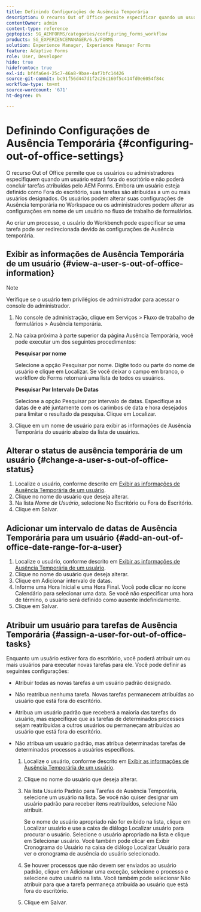 ```yaml
---
title: Definindo Configurações de Ausência Temporária
description: O recurso Out of Office permite especificar quando um usuário estará fora do escritório e não poderá concluir tarefas atribuídas pelo AEM Forms.
contentOwner: admin
content-type: reference
geptopics: SG_AEMFORMS/categories/configuring_forms_workflow
products: SG_EXPERIENCEMANAGER/6.5/FORMS
solution: Experience Manager, Experience Manager Forms
feature: Adaptive Forms
role: User, Developer
hide: true
hidefromtoc: true
exl-id: bf4fa6e4-25c7-46a8-9bae-4af7bfc14426
source-git-commit: bc91f56d447d1f2c26c160f5c414fd0e6054f84c
workflow-type: tm+mt
source-wordcount: '671'
ht-degree: 0%

---
```


# Definindo Configurações de Ausência Temporária {#configuring-out-of-office-settings}

O recurso Out of Office permite que os usuários ou administradores especifiquem quando um usuário estará fora do escritório e não poderá concluir tarefas atribuídas pelo AEM Forms. Embora um usuário esteja definido como Fora do escritório, suas tarefas são atribuídas a um ou mais usuários designados. Os usuários podem alterar suas configurações de Ausência temporária no Workspace ou os administradores podem alterar as configurações em nome de um usuário no fluxo de trabalho de formulários.

Ao criar um processo, o usuário do Workbench pode especificar se uma tarefa pode ser redirecionada devido às configurações de Ausência temporária.

## Exibir as informações de Ausência Temporária de um usuário {#view-a-user-s-out-of-office-information}

>[!NOTE]
> 
> Verifique se o usuário tem privilégios de administrador para acessar o console do administrador.

1. No console de administração, clique em Serviços > Fluxo de trabalho de formulários > Ausência temporária.
1. Na caixa próxima à parte superior da página Ausência Temporária, você pode executar um dos seguintes procedimentos:

   **Pesquisar por nome**

   Selecione a opção Pesquisar por nome. Digite todo ou parte do nome de usuário e clique em Localizar. Se você deixar o campo em branco, o workflow do Forms retornará uma lista de todos os usuários.

   **Pesquisar Por Intervalo De Datas**

   Selecione a opção Pesquisar por intervalo de datas. Especifique as datas de e até juntamente com os carimbos de data e hora desejados para limitar o resultado da pesquisa. Clique em Localizar.

1. Clique em um nome de usuário para exibir as informações de Ausência Temporária do usuário abaixo da lista de usuários.

## Alterar o status de ausência temporária de um usuário {#change-a-user-s-out-of-office-status}

1. Localize o usuário, conforme descrito em [Exibir as informações de Ausência Temporária de um usuário](configuring-out-office-settings.md#view-a-user-s-out-of-office-information).
1. Clique no nome do usuário que deseja alterar.
1. Na lista *Nome de Usuário*, selecione No Escritório ou Fora do Escritório.
1. Clique em Salvar.

## Adicionar um intervalo de datas de Ausência Temporária para um usuário {#add-an-out-of-office-date-range-for-a-user}

1. Localize o usuário, conforme descrito em [Exibir as informações de Ausência Temporária de um usuário](configuring-out-office-settings.md#view-a-user-s-out-of-office-information).
1. Clique no nome do usuário que deseja alterar.
1. Clique em Adicionar intervalo de datas.
1. Informe uma Hora Inicial e uma Hora Final. Você pode clicar no ícone Calendário para selecionar uma data. Se você não especificar uma hora de término, o usuário será definido como ausente indefinidamente.
1. Clique em Salvar.

## Atribuir um usuário para tarefas de Ausência Temporária {#assign-a-user-for-out-of-office-tasks}

Enquanto um usuário estiver fora do escritório, você poderá atribuir um ou mais usuários para executar novas tarefas para ele. Você pode definir as seguintes configurações:

* Atribuir todas as novas tarefas a um usuário padrão designado.
* Não reatribua nenhuma tarefa. Novas tarefas permanecem atribuídas ao usuário que está fora do escritório.
* Atribua um usuário padrão que receberá a maioria das tarefas do usuário, mas especifique que as tarefas de determinados processos sejam reatribuídas a outros usuários ou permaneçam atribuídas ao usuário que está fora do escritório.
* Não atribua um usuário padrão, mas atribua determinadas tarefas de determinados processos a usuários específicos.

   1. Localize o usuário, conforme descrito em [Exibir as informações de Ausência Temporária de um usuário](configuring-out-office-settings.md#view-a-user-s-out-of-office-information).
   1. Clique no nome do usuário que deseja alterar.
   1. Na lista Usuário Padrão para Tarefas de Ausência Temporária, selecione um usuário na lista. Se você não quiser designar um usuário padrão para receber itens reatribuídos, selecione Não atribuir.

      Se o nome de usuário apropriado não for exibido na lista, clique em Localizar usuário e use a caixa de diálogo Localizar usuário para procurar o usuário. Selecione o usuário apropriado na lista e clique em Selecionar usuário. Você também pode clicar em Exibir Cronograma do Usuário na caixa de diálogo Localizar Usuário para ver o cronograma de ausência do usuário selecionado.

   1. Se houver processos que não devem ser enviados ao usuário padrão, clique em Adicionar uma exceção, selecione o processo e selecione outro usuário na lista. Você também pode selecionar Não atribuir para que a tarefa permaneça atribuída ao usuário que está fora do escritório.
   1. Clique em Salvar.
